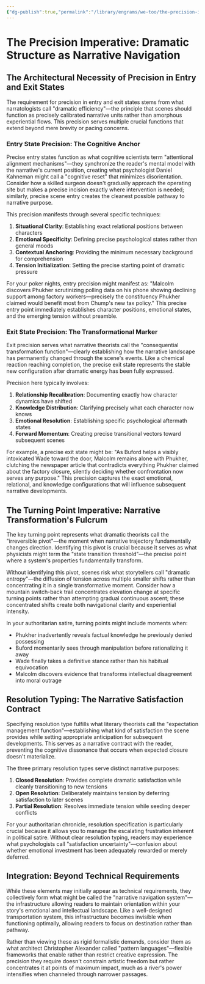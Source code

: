 ```yaml
---
{"dg-publish":true,"permalink":"/library/engrams/we-too/the-precision-imperative-dramatic-structure-as-narrative-navigation/","tags":["Effort/Prompts"]}
---
```


# The Precision Imperative: Dramatic Structure as Narrative Navigation

## The Architectural Necessity of Precision in Entry and Exit States

The requirement for precision in entry and exit states stems from what narratologists call "dramatic efficiency"—the principle that scenes should function as precisely calibrated narrative units rather than amorphous experiential flows. This precision serves multiple crucial functions that extend beyond mere brevity or pacing concerns.

### Entry State Precision: The Cognitive Anchor

Precise entry states function as what cognitive scientists term "attentional alignment mechanisms"—they synchronize the reader's mental model with the narrative's current position, creating what psychologist Daniel Kahneman might call a "cognitive reset" that minimizes disorientation. Consider how a skilled surgeon doesn't gradually approach the operating site but makes a precise incision exactly where intervention is needed; similarly, precise scene entry creates the cleanest possible pathway to narrative purpose.

This precision manifests through several specific techniques:

1. **Situational Clarity**: Establishing exact relational positions between characters
2. **Emotional Specificity**: Defining precise psychological states rather than general moods
3. **Contextual Anchoring**: Providing the minimum necessary background for comprehension
4. **Tension Initialization**: Setting the precise starting point of dramatic pressure

For your poker nights, entry precision might manifest as: "Malcolm discovers Phukher scrutinizing polling data on his phone showing declining support among factory workers—precisely the constituency Phukher claimed would benefit most from Chump's new tax policy." This precise entry point immediately establishes character positions, emotional states, and the emerging tension without preamble.

### Exit State Precision: The Transformational Marker

Exit precision serves what narrative theorists call the "consequential transformation function"—clearly establishing how the narrative landscape has permanently changed through the scene's events. Like a chemical reaction reaching completion, the precise exit state represents the stable new configuration after dramatic energy has been fully expressed.

Precision here typically involves:

1. **Relationship Recalibration**: Documenting exactly how character dynamics have shifted
2. **Knowledge Distribution**: Clarifying precisely what each character now knows
3. **Emotional Resolution**: Establishing specific psychological aftermath states
4. **Forward Momentum**: Creating precise transitional vectors toward subsequent scenes

For example, a precise exit state might be: "As Buford helps a visibly intoxicated Wade toward the door, Malcolm remains alone with Phukher, clutching the newspaper article that contradicts everything Phukher claimed about the factory closure, silently deciding whether confrontation now serves any purpose." This precision captures the exact emotional, relational, and knowledge configurations that will influence subsequent narrative developments.

## The Turning Point Imperative: Narrative Transformation's Fulcrum

The key turning point represents what dramatic theorists call the "irreversible pivot"—the moment when narrative trajectory fundamentally changes direction. Identifying this pivot is crucial because it serves as what physicists might term the "state transition threshold"—the precise point where a system's properties fundamentally transform.

Without identifying this pivot, scenes risk what storytellers call "dramatic entropy"—the diffusion of tension across multiple smaller shifts rather than concentrating it in a single transformative moment. Consider how a mountain switch-back trail concentrates elevation change at specific turning points rather than attempting gradual continuous ascent; these concentrated shifts create both navigational clarity and experiential intensity.

In your authoritarian satire, turning points might include moments when:

- Phukher inadvertently reveals factual knowledge he previously denied possessing
- Buford momentarily sees through manipulation before rationalizing it away
- Wade finally takes a definitive stance rather than his habitual equivocation
- Malcolm discovers evidence that transforms intellectual disagreement into moral outrage

## Resolution Typing: The Narrative Satisfaction Contract

Specifying resolution type fulfills what literary theorists call the "expectation management function"—establishing what kind of satisfaction the scene provides while setting appropriate anticipation for subsequent developments. This serves as a narrative contract with the reader, preventing the cognitive dissonance that occurs when expected closure doesn't materialize.

The three primary resolution types serve distinct narrative purposes:

1. **Closed Resolution**: Provides complete dramatic satisfaction while cleanly transitioning to new tensions
2. **Open Resolution**: Deliberately maintains tension by deferring satisfaction to later scenes
3. **Partial Resolution**: Resolves immediate tension while seeding deeper conflicts

For your authoritarian chronicle, resolution specification is particularly crucial because it allows you to manage the escalating frustration inherent in political satire. Without clear resolution typing, readers may experience what psychologists call "satisfaction uncertainty"—confusion about whether emotional investment has been adequately rewarded or merely deferred.

## Integration: Beyond Technical Requirements

While these elements may initially appear as technical requirements, they collectively form what might be called the "narrative navigation system"—the infrastructure allowing readers to maintain orientation within your story's emotional and intellectual landscape. Like a well-designed transportation system, this infrastructure becomes invisible when functioning optimally, allowing readers to focus on destination rather than pathway.

Rather than viewing these as rigid formalistic demands, consider them as what architect Christopher Alexander called "pattern languages"—flexible frameworks that enable rather than restrict creative expression. The precision they require doesn't constrain artistic freedom but rather concentrates it at points of maximum impact, much as a river's power intensifies when channeled through narrower passages.
